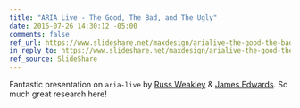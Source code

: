 ```yaml
---
title: "ARIA Live - The Good, The Bad, and The Ugly"
date: 2015-07-26 14:30:12 -05:00
comments: false
ref_url: https://www.slideshare.net/maxdesign/arialive-the-good-the-bad-and-the-ugly
in_reply_to: https://www.slideshare.net/maxdesign/arialive-the-good-the-bad-and-the-ugly
ref_source: SlideShare
---
```


Fantastic presentation on `aria-live` by [Russ Weakley](https://maxdesign.com.au/about/russweakley/) & [James Edwards](https://www.brothercake.com/). So much great research here!